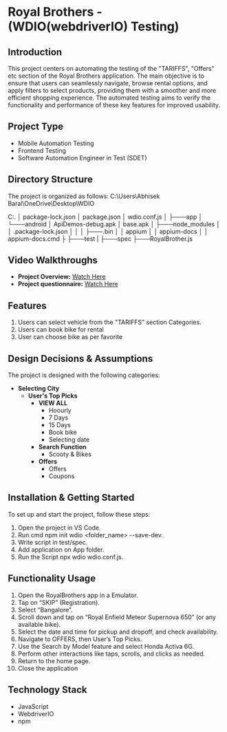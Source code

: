 # Royal Brothers - (WDIO(webdriverIO) Testing)

## Introduction

This project centers on automating the testing of the "TARIFFS", "Offers" etc section of the Royal Brothers application. The main objective is to ensure that users can seamlessly navigate, browse rental options, and apply filters to select products, providing them with a smoother and more efficient shopping experience. The automated testing aims to verify the functionality and performance of these key features for improved usability.

## Project Type

- Mobile Automation Testing
- Frontend Testing
- Software Automation Engineer in Test (SDET)

## Directory Structure

The project is organized as follows:
C:\Users\Abhisek Baral\OneDrive\Desktop\WDIO

C:.
│   package-lock.json
│   package.json
│   wdio.conf.js
│
├───app
│   └───android
│           ApiDemos-debug.apk
│           base.apk
│
├───node_modules
│   │   .package-lock.json
│   │
│   ├───.bin
│   │       appium
│   │       appium-docs
│   │       appium-docs.cmd
├
├───test
    |
    ├───spec
          ├───RoyalBrother.js


## Video Walkthroughs

- **Project Overview:** [Watch Here](https://www.youtube.com/watch?v=XNTC-bOnW8s)
- **Project questionnaire:** [Watch Here](https://youtu.be/LAWTVI4Wi4M?si=O3eUkzoVhmgTWFyh)

## Features

1. Users can select vehicle from the "TARIFFS" section Categories.
2. Users can book bike for rental
3. User can choose bike as per favorite

## Design Decisions & Assumptions

The project is designed with the following categories:

- **Selecting City**
  - **User's Top Picks**
    - **VIEW ALL**
      - Hoourly
      - 7 Days
      - 15 Days
      - Book bike
      - Selecting date
    - **Search Function**
      - Scooty & Bikes
    - **Offers**
      - Offers
      - Coupons

## Installation & Getting Started

To set up and start the project, follow these steps:

1. Open the project in VS Code.
2. Run cmd npm init wdio <folder_name> --save-dev.
3. Write script in test/spec.
4. Add application on App folder.
5. Run the Script npx wdio wdio.conf.js.

## Functionality Usage

1. Open the RoyalBrothers app in a Emulator.
2. Tap on “SKIP” (Registration).
3. Select “Bangalore”.
4. Scroll down and tap on “Royal Enfield Meteor Supernova 650” (or any available bike).
5. Select the date and time for pickup and dropoff, and check availability.
6. Navigate to OFFERS, then User’s Top Picks.
7. Use the Search by Model feature and select Honda Activa 6G.
8. Perform other interactions like taps, scrolls, and clicks as needed.
9. Return to the home page.
10. Close the application

## Technology Stack

- JavaScript
- WebdriverIO
- npm
